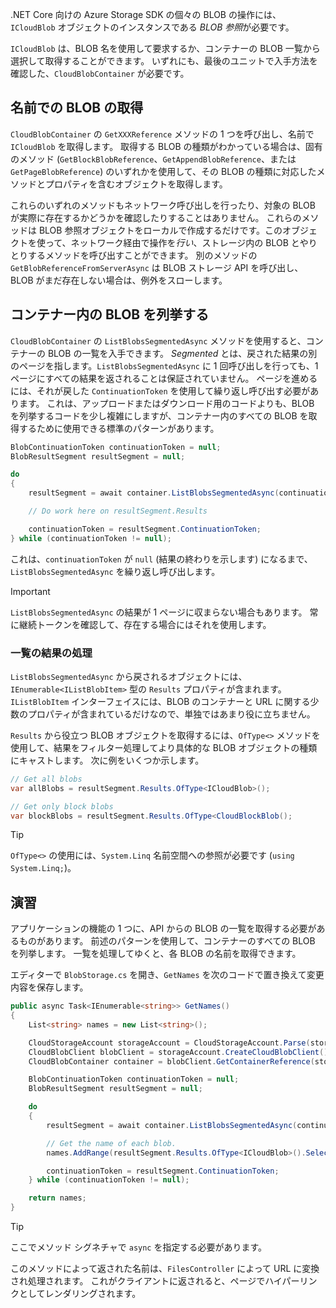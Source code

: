.NET Core 向けの Azure Storage SDK の個々の BLOB の操作には、`ICloudBlob` オブジェクトのインスタンスである *BLOB 参照*が必要です。

`ICloudBlob` は、BLOB 名を使用して要求するか、コンテナーの BLOB 一覧から選択して取得することができます。 いずれにも、最後のユニットで入手方法を確認した、`CloudBlobContainer` が必要です。

## <a name="getting-blobs-by-name"></a>名前での BLOB の取得

`CloudBlobContainer` の `GetXXXReference` メソッドの 1 つを呼び出し、名前で `ICloudBlob` を取得します。 取得する BLOB の種類がわかっている場合は、固有のメソッド (`GetBlockBlobReference`、`GetAppendBlobReference`、または`GetPageBlobReference`) のいずれかを使用して、その BLOB の種類に対応したメソッドとプロパティを含むオブジェクトを取得します。

これらのいずれのメソッドもネットワーク呼び出しを行ったり、対象の BLOB が実際に存在するかどうかを確認したりすることはありません。 これらのメソッドは BLOB 参照オブジェクトをローカルで作成するだけです。このオブジェクトを使って、ネットワーク経由で操作を*行い*、ストレージ内の BLOB とやりとりするメソッドを呼び出すことができます。 別のメソッドの `GetBlobReferenceFromServerAsync` は BLOB ストレージ API を呼び出し、BLOB がまだ存在しない場合は、例外をスローします。

## <a name="listing-blobs-in-a-container"></a>コンテナー内の BLOB を列挙する

`CloudBlobContainer` の `ListBlobsSegmentedAsync` メソッドを使用すると、コンテナーの BLOB の一覧を入手できます。 *Segmented* とは、戻された結果の別のページを指します。`ListBlobsSegmentedAsync` に 1 回呼び出しを行っても、1 ページにすべての結果を返されることは保証されていません。 ページを進めるには、それが戻した `ContinuationToken` を使用して繰り返し呼び出す必要があります。 これは、アップロードまたはダウンロード用のコードよりも、BLOB を列挙するコードを少し複雑にしますが、コンテナー内のすべての BLOB を取得するために使用できる標準のパターンがあります。

```csharp
BlobContinuationToken continuationToken = null;
BlobResultSegment resultSegment = null;

do
{
    resultSegment = await container.ListBlobsSegmentedAsync(continuationToken);

    // Do work here on resultSegment.Results

    continuationToken = resultSegment.ContinuationToken;
} while (continuationToken != null);
```

これは、`continuationToken` が `null` (結果の終わりを示します) になるまで、`ListBlobsSegmentedAsync` を繰り返し呼び出します。

> [!IMPORTANT]
> `ListBlobsSegmentedAsync` の結果が 1 ページに収まらない場合もあります。 常に継続トークンを確認して、存在する場合にはそれを使用します。

### <a name="processing-list-results"></a>一覧の結果の処理

`ListBlobsSegmentedAsync` から戻されるオブジェクトには、`IEnumerable<IListBlobItem>` 型の `Results` プロパティが含まれます。 `IListBlobItem` インターフェイスには、BLOB のコンテナーと URL に関する少数のプロパティが含まれているだけなので、単独ではあまり役に立ちません。

`Results` から役立つ BLOB オブジェクトを取得するには、`OfType<>` メソッドを使用して、結果をフィルター処理してより具体的な BLOB オブジェクトの種類にキャストします。 次に例をいくつか示します。

```csharp
// Get all blobs
var allBlobs = resultSegment.Results.OfType<ICloudBlob>();

// Get only block blobs
var blockBlobs = resultSegment.Results.OfType<CloudBlockBlob();
```

> [!TIP]
> `OfType<>` の使用には、`System.Linq` 名前空間への参照が必要です (`using System.Linq;`)。

## <a name="exercise"></a>演習

アプリケーションの機能の 1 つに、API からの BLOB の一覧を取得する必要があるものがあります。 前述のパターンを使用して、コンテナーのすべての BLOB を列挙します。 一覧を処理してゆくと、各 BLOB の名前を取得できます。

エディターで `BlobStorage.cs` を開き、`GetNames` を次のコードで置き換えて変更内容を保存します。

```csharp
public async Task<IEnumerable<string>> GetNames()
{
    List<string> names = new List<string>();

    CloudStorageAccount storageAccount = CloudStorageAccount.Parse(storageConfig.ConnectionString);
    CloudBlobClient blobClient = storageAccount.CreateCloudBlobClient();
    CloudBlobContainer container = blobClient.GetContainerReference(storageConfig.FileContainerName);

    BlobContinuationToken continuationToken = null;
    BlobResultSegment resultSegment = null;

    do
    {
        resultSegment = await container.ListBlobsSegmentedAsync(continuationToken);

        // Get the name of each blob.
        names.AddRange(resultSegment.Results.OfType<ICloudBlob>().Select(b => b.Name));

        continuationToken = resultSegment.ContinuationToken;
    } while (continuationToken != null);

    return names;
}
```

> [!TIP]
> ここでメソッド シグネチャで `async` を指定する必要があります。

このメソッドによって返された名前は、`FilesController` によって URL に変換され処理されます。 これがクライアントに返されると、ページでハイパーリンクとしてレンダリングされます。